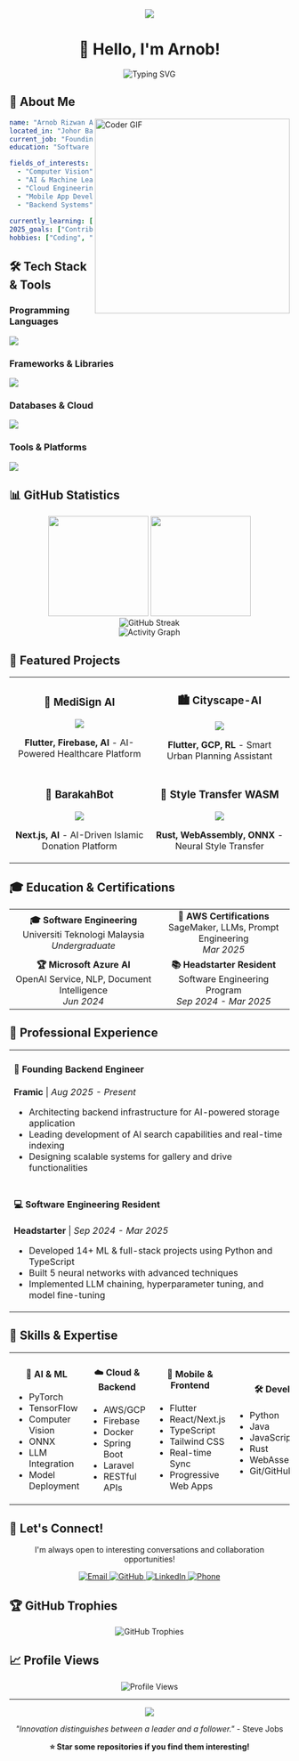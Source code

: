 <div align="center">
  <img src="https://capsule-render.vercel.app/api?type=waving&color=gradient&height=300&section=header&text=Arnob%20Rizwan%20Ahmad&fontSize=70&fontAlignY=38&desc=Software%20Engineering%20Undergraduate%20%7C%20AI%20%26%20Cloud%20Enthusiast&descAlignY=51&descAlign=62&animation=twinkling" />
</div>

<div align="center">
  <h1>👋 Hello, I'm Arnob!</h1>
  <p>
    <img src="https://readme-typing-svg.herokuapp.com?font=Fira+Code&pause=1000&color=36BCF7&center=true&vCenter=true&width=435&lines=Software+Engineering+Undergraduate;AI+%26+Cloud+Enthusiast;Mobile+%26+Backend+Developer;Problem+Solver+%26+Team+Player" alt="Typing SVG" />
  </p>
</div>

## 🚀 About Me

<img align="right" width="350" src="https://media.giphy.com/media/SWoSkN6DxTszqIKEqv/giphy.gif" alt="Coder GIF" />

```yaml
name: "Arnob Rizwan Ahmad"
located_in: "Johor Bahru, Malaysia"
current_job: "Founding Backend Engineer at Framic"
education: "Software Engineering Undergraduate"

fields_of_interests:
  - "Computer Vision"
  - "AI & Machine Learning"
  - "Cloud Engineering"
  - "Mobile App Development"
  - "Backend Systems"
  
currently_learning: ["Advanced AI/ML", "Cloud Architecture", "Computer Vision"]
2025_goals: ["Contribute to Open Source", "Build AI-Powered Solutions"]
hobbies: ["Coding", "AI Research", "Entrepreneurship"]
```

## 🛠️ Tech Stack & Tools

### Programming Languages
<p align="left">
  <img src="https://skillicons.dev/icons?i=python,typescript,javascript,php,java,dart,html,css" />
</p>

### Frameworks & Libraries
<p align="left">
  <img src="https://skillicons.dev/icons?i=react,nextjs,nodejs,laravel,flutter,bootstrap,tailwind,pytorch,tensorflow" />
</p>

### Databases & Cloud
<p align="left">
  <img src="https://skillicons.dev/icons?i=mysql,postgresql,mongodb,firebase,aws,gcp,vercel" />
</p>

### Tools & Platforms
<p align="left">
  <img src="https://skillicons.dev/icons?i=git,github,vscode,figma,docker,linux" />
</p>

## 📊 GitHub Statistics

<div align="center">
  <img height="180em" src="https://github-readme-stats.vercel.app/api?username=arnobrizwan&show_icons=true&theme=tokyonight&include_all_commits=true&count_private=true"/>
  <img height="180em" src="https://github-readme-stats.vercel.app/api/top-langs/?username=arnobrizwan&layout=compact&langs_count=7&theme=tokyonight"/>
</div>

<div align="center">
  <img src="https://github-readme-streak-stats.herokuapp.com/?user=arnobrizwan&theme=tokyonight" alt="GitHub Streak"/>
</div>

<div align="center">
  <img src="https://github-readme-activity-graph.vercel.app/graph?username=arnobrizwan&theme=tokyo-night" alt="Activity Graph"/>
</div>

## 🌟 Featured Projects

<div align="center">
  <table>
    <tr>
      <td width="50%">
        <h3 align="center">🏥 MediSign AI</h3>
        <div align="center">
          <a href="https://github.com/arnobrizwan/" target="_blank">
            <img src="https://github-readme-stats.vercel.app/api/pin/?username=arnobrizwan&repo=medisign-ai&theme=tokyonight" />
          </a>
          <p><strong>Flutter, Firebase, AI</strong> - AI-Powered Healthcare Platform</p>
        </div>
      </td>
      <td width="50%">
        <h3 align="center">🏙️ Cityscape-AI</h3>
        <div align="center">
          <a href="https://github.com/arnobrizwan/" target="_blank">
            <img src="https://github-readme-stats.vercel.app/api/pin/?username=arnobrizwan&repo=cityscape-ai&theme=tokyonight" />
          </a>
          <p><strong>Flutter, GCP, RL</strong> - Smart Urban Planning Assistant</p>
        </div>
      </td>
    </tr>
    <tr>
      <td width="50%">
        <h3 align="center">🕌 BarakahBot</h3>
        <div align="center">
          <a href="https://github.com/arnobrizwan/" target="_blank">
            <img src="https://github-readme-stats.vercel.app/api/pin/?username=arnobrizwan&repo=barakahbot&theme=tokyonight" />
          </a>
          <p><strong>Next.js, AI</strong> - AI-Driven Islamic Donation Platform</p>
        </div>
      </td>
      <td width="50%">
        <h3 align="center">🎨 Style Transfer WASM</h3>
        <div align="center">
          <a href="https://github.com/arnobrizwan/" target="_blank">
            <img src="https://github-readme-stats.vercel.app/api/pin/?username=arnobrizwan&repo=style-transfer-wasm&theme=tokyonight" />
          </a>
          <p><strong>Rust, WebAssembly, ONNX</strong> - Neural Style Transfer</p>
        </div>
      </td>
    </tr>
  </table>
</div>

## 🎓 Education & Certifications

<div align="center">
  <table>
    <tr>
      <td align="center">
        <strong>🎓 Software Engineering</strong><br>
        Universiti Teknologi Malaysia<br>
        <em>Undergraduate</em>
      </td>
      <td align="center">
        <strong>📜 AWS Certifications</strong><br>
        SageMaker, LLMs, Prompt Engineering<br>
        <em>Mar 2025</em>
      </td>
    </tr>
    <tr>
      <td align="center">
        <strong>🏆 Microsoft Azure AI</strong><br>
        OpenAI Service, NLP, Document Intelligence<br>
        <em>Jun 2024</em>
      </td>
      <td align="center">
        <strong>📚 Headstarter Resident</strong><br>
        Software Engineering Program<br>
        <em>Sep 2024 - Mar 2025</em>
      </td>
    </tr>
  </table>
</div>

## 💼 Professional Experience

<div align="center">
  <table>
    <tr>
      <td>
        <h4>🚀 Founding Backend Engineer</h4>
        <p><strong>Framic</strong> | <em>Aug 2025 - Present</em></p>
        <ul>
          <li>Architecting backend infrastructure for AI-powered storage application</li>
          <li>Leading development of AI search capabilities and real-time indexing</li>
          <li>Designing scalable systems for gallery and drive functionalities</li>
        </ul>
      </td>
    </tr>
    <tr>
      <td>
        <h4>💻 Software Engineering Resident</h4>
        <p><strong>Headstarter</strong> | <em>Sep 2024 - Mar 2025</em></p>
        <ul>
          <li>Developed 14+ ML & full-stack projects using Python and TypeScript</li>
          <li>Built 5 neural networks with advanced techniques</li>
          <li>Implemented LLM chaining, hyperparameter tuning, and model fine-tuning</li>
        </ul>
      </td>
    </tr>
  </table>
</div>

## 🎯 Skills & Expertise

<div align="center">
  <table>
    <tr>
      <td width="25%">
        <h4 align="center">🤖 AI & ML</h4>
        <ul>
          <li>PyTorch</li>
          <li>TensorFlow</li>
          <li>Computer Vision</li>
          <li>ONNX</li>
          <li>LLM Integration</li>
          <li>Model Deployment</li>
        </ul>
      </td>
      <td width="25%">
        <h4 align="center">☁️ Cloud & Backend</h4>
        <ul>
          <li>AWS/GCP</li>
          <li>Firebase</li>
          <li>Docker</li>
          <li>Spring Boot</li>
          <li>Laravel</li>
          <li>RESTful APIs</li>
        </ul>
      </td>
      <td width="25%">
        <h4 align="center">📱 Mobile & Frontend</h4>
        <ul>
          <li>Flutter</li>
          <li>React/Next.js</li>
          <li>TypeScript</li>
          <li>Tailwind CSS</li>
          <li>Real-time Sync</li>
          <li>Progressive Web Apps</li>
        </ul>
      </td>
      <td width="25%">
        <h4 align="center">🛠️ Development</h4>
        <ul>
          <li>Python</li>
          <li>Java</li>
          <li>JavaScript/TypeScript</li>
          <li>Rust</li>
          <li>WebAssembly</li>
          <li>Git/GitHub</li>
        </ul>
      </td>
    </tr>
  </table>
</div>

## 🤝 Let's Connect!

<div align="center">
  <p>I'm always open to interesting conversations and collaboration opportunities!</p>
  
  <a href="mailto:arnobrizwan23@gmail.com">
    <img src="https://img.shields.io/badge/Email-D14836?style=for-the-badge&logo=gmail&logoColor=white" alt="Email" />
  </a>
  <a href="https://github.com/arnobrizwan">
    <img src="https://img.shields.io/badge/GitHub-100000?style=for-the-badge&logo=github&logoColor=white" alt="GitHub" />
  </a>
  <a href="https://www.linkedin.com/in/arnob-rizwan-033704239/">
    <img src="https://img.shields.io/badge/LinkedIn-0077B5?style=for-the-badge&logo=linkedin&logoColor=white" alt="LinkedIn" />
  </a>
  <a href="tel:+60177260362">
    <img src="https://img.shields.io/badge/Phone-25D366?style=for-the-badge&logo=whatsapp&logoColor=white" alt="Phone" />
  </a>
</div>

## 🏆 GitHub Trophies

<div align="center">
  <img src="https://github-profile-trophy.vercel.app/?username=arnobrizwan&theme=tokyonight&row=1&column=7" alt="GitHub Trophies" />
</div>

## 📈 Profile Views

<div align="center">
  <img src="https://komarev.com/ghpvc/?username=arnobrizwan&label=Profile%20views&color=0e75b6&style=flat" alt="Profile Views" />
</div>

---

<div align="center">
  <img src="https://capsule-render.vercel.app/api?type=waving&color=gradient&height=100&section=footer" />
  <p><em>"Innovation distinguishes between a leader and a follower."</em> - Steve Jobs</p>
  <p><strong>⭐ Star some repositories if you find them interesting!</strong></p>
</div>
